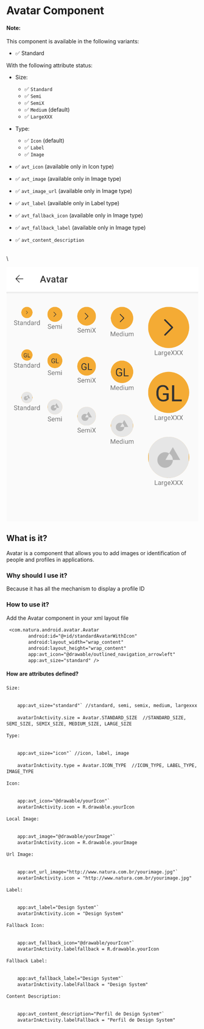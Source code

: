 # Avatar Component

#### Note:

This component is available in the following variants:

* ✅ Standard

With the following attribute status:

* Size:
    * ✅ `Standard`
    * ✅ `Semi`
    * ✅ `SemiX`
    * ✅ `Medium` (default)
    * ✅ `LargeXXX`

* Type:
    * ✅ `Icon` (default)
    * ✅ `Label`
    * ✅ `Image`

* ✅ `avt_icon` (available only in Icon type)
* ✅ `avt_image` (available only in Image type)
* ✅ `avt_image_url` (available only in Image type)
* ✅ `avt_label` (available only in Label type)
* ✅ `avt_fallback_icon` (available only in Image type)
* ✅ `avt_fallback_label` (available only in Image type)
* ✅ `avt_content_description`

\
\

![Avatar](avatar.png)

## What is it?

Avatar is a component that allows you to add images or identification of people and profiles in
applications.

### Why should I use it?

Because it has all the mechanism to display a profile ID

### How to use it?

Add the Avatar component in your xml layout file

```android
 <com.natura.android.avatar.Avatar
        android:id="@+id/standardAvatarWithIcon"
        android:layout_width="wrap_content"
        android:layout_height="wrap_content"
        app:avt_icon="@drawable/outlined_navigation_arrowleft"
        app:avt_size="standard" />
```

#### How are attributes defined?

`Size:`

```android
    
    app:avt_size="standard"` //standard, semi, semix, medium, largexxx
    
    avatarInActivity.size = Avatar.STANDARD_SIZE  //STANDARD_SIZE, SEMI_SIZE, SEMIX_SIZE, MEDIUM_SIZE, LARGE_SIZE

```

`Type:`

```android
    
    app:avt_size="icon"` //icon, label, image
    
    avatarInActivity.type = Avatar.ICON_TYPE  //ICON_TYPE, LABEL_TYPE, IMAGE_TYPE

````

`Icon:`

```android
    
    app:avt_icon="@drawable/yourIcon"`
    avatarInActivity.icon = R.drawable.yourIcon

```

`Local Image:`

```android
    
    app:avt_image="@drawable/yourImage"`
    avatarInActivity.icon = R.drawable.yourImage

```

`Url Image:`

```android
    
    app:avt_url_image="http://www.natura.com.br/yourimage.jpg"`
    avatarInActivity.icon = "http://www.natura.com.br/yourimage.jpg"

```

`Label:`

```android
    
    app:avt_label="Design System"`
    avatarInActivity.icon = "Design System"

```

`Fallback Icon:`

```android
    
    app:avt_fallback_icon="@drawable/yourIcon"`
    avatarInActivity.labelfallback = R.drawable.yourIcon

```

`Fallback Label:`

```android
    
    app:avt_fallback_label="Design System"`
    avatarInActivity.labelFallback = "Design System"

```

`Content Description:`

```android
    
    app:avt_content_description="Perfil de Design System"`
    avatarInActivity.labelFallback = "Perfil de Design System"

```



  

